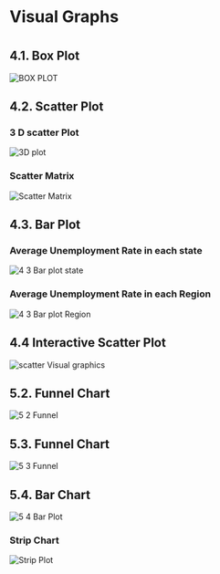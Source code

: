 <h1>Visual Graphs<h1>
<h2>4.1. Box Plot</h2>
  
![BOX PLOT](https://github.com/Akshatanand15/Oasis_Task2/assets/120087445/e544217b-97f3-4b1e-bc7f-c5457c482284)

<h2>4.2. Scatter Plot</h2>
<h3>3 D scatter Plot</h3>

![3D plot](https://github.com/Akshatanand15/Oasis_Task2/assets/120087445/0a9aea61-926d-4dca-b49a-b5ecde6245eb)

<h3>Scatter Matrix</h3>

![Scatter Matrix](https://github.com/Akshatanand15/Oasis_Task2/assets/120087445/d01ff460-aa57-48b5-a9a1-6952f3ea792b)

<h2> 4.3. Bar Plot</h2>
<h3>Average Unemployment Rate in each state</h3>

![4 3 Bar plot state](https://github.com/Akshatanand15/Oasis_Task2/assets/120087445/61f391d7-a691-45e3-8678-0bcf6b345358)

<h3>Average Unemployment Rate in each Region</h3>

![4 3 Bar plot Region](https://github.com/Akshatanand15/Oasis_Task2/assets/120087445/7cfdac70-0fb9-41b1-b632-6d6717ab7bc0)

<h2>4.4 Interactive Scatter Plot</h2>

![scatter Visual graphics](https://github.com/Akshatanand15/Oasis_Task2/assets/120087445/56ee946c-c1f8-49a1-b927-33ffa966eec8)


<h2>5.2. Funnel Chart </h2>

![5 2 Funnel](https://github.com/Akshatanand15/Oasis_Task2/assets/120087445/b68cdcd4-0099-4150-be9a-4443a41aa507)

<h2>5.3. Funnel Chart</h2>

![5 3 Funnel](https://github.com/Akshatanand15/Oasis_Task2/assets/120087445/c446732d-04f7-432d-beac-e32d7ebebe73)

<h2>5.4. Bar Chart</h2>

![5 4 Bar Plot](https://github.com/Akshatanand15/Oasis_Task2/assets/120087445/c6d3575c-1346-4037-b9b4-c4417bf20604)

<h3>Strip Chart</h3>

![Strip Plot](https://github.com/Akshatanand15/Oasis_Task2/assets/120087445/f23707a1-754f-4474-b424-2a64d7e3985e)
